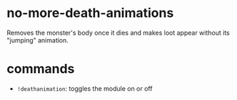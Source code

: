 # no-more-death-animations
Removes the monster's body once it dies and makes loot appear without its
"jumping" animation.

# commands
* `!deathanimation`: toggles the module on or off

